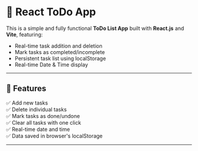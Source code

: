 # 📝 React ToDo App

This is a simple and fully functional **ToDo List App** built with **React.js** and **Vite**, featuring:

- Real-time task addition and deletion
- Mark tasks as completed/incomplete
- Persistent task list using localStorage
- Real-time Date & Time display

---

## 🚀 Features

✅ Add new tasks  
✅ Delete individual tasks  
✅ Mark tasks as done/undone  
✅ Clear all tasks with one click  
✅ Real-time date and time  
✅ Data saved in browser's localStorage  

---
